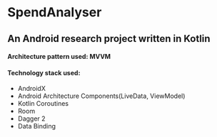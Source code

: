 # SpendAnalyser
## An Android research project written in Kotlin ###
#### Architecture pattern used: MVVM
#### Technology stack used:
  - AndroidX
  - Android Architecture Components(LiveData, ViewModel)
  - Kotlin Coroutines
  - Room
  - Dagger 2
  - Data Binding

